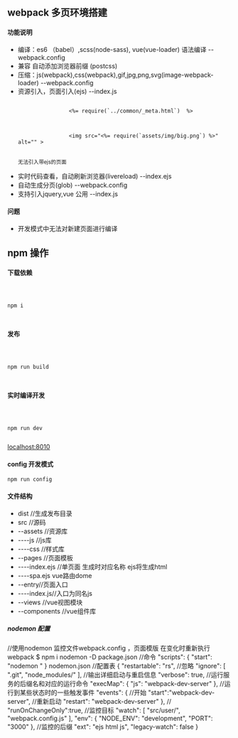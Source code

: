 <h2>
    webpack 多页环境搭建
</h2>
<h4>功能说明</h4>
<ul>
    </li>
    <li>
        编译：es6 （babel）,scss(node-sass), vue(vue-loader) 语法编译 --webpack.config
    </li>
    <li>
        兼容 自动添加浏览器前缀 (postcss)
    </li>
    <li>
        压缩：js(webpack),css(webpack),gif,jpg,png,svg(image-webpack-loader) --webpack.config
    </li>
    <li>
        资源引入，页面引入(ejs) --index.js
        <p>
            <code>
                <%= require(`../common/_meta.html`)  %>
            </code>
        </p>
        <P>
            <code>
                &lt;img src="<%= require(`assets/img/big.png`) %>" alt="" &gt;
            </code>
        </P>
        <P>
            <small>无法引入带ejs的页面</small>
        </P>
    </li>
    <li>
        实时代码查看，自动刷新浏览器(livereload) --index.ejs
    </li>
    <li>
        自动生成分页(glob) --webpack.config
    </li>
    <li>
        支持引入jquery,vue 公用 --index.js
    </li>
</ul>
<h4>问题</h4>
<ul>
    <li>开发模式中无法对新建页面进行编译</li>
</ul>

<h2>
    npm 操作
</h2>
<h4>下载依赖</h4>
<code>
    <pre>npm i</pre>
</code>

<h4>发布</h4>
<code>
    <pre>npm run build</pre>
</code>

<h4>实时编译开发</h4>
<code>
    <pre>npm run dev </pre>
</code>
<a href='http://127.0.0.1'>localhost:8010</a>

<h4>
    config 开发模式
</h4>
<code>npm run config</code>

<h4>文件结构</h4>
<ul>
    <li>dist //生成发布目录</li>
    <li>src //源码</li>
    <li>--assets //资源库</li>
    <li>----js //js库</li>
    <li>----css //样式库</li>
    <li>--pages //页面模板</li>
    <li>----index.ejs //单页面 生成时对应名称 ejs将生成html</li>
    <li>----spa.ejs vue路由dome</li>
    <li>--entry//页面入口</li>
    <li>----index.js//入口为同名js</li>
    <li>--views //vue视图模块</li>
    <li>--components //vue组件库</li>
</ul>

<h5>nodemon 配置</h5>
//使用nodemon 监控文件webpack.config ，页面模版 在变化时重新执行 webpack $ npm i nodemon -D package.json //命令 "scripts": { "start": "nodemon
" } nodemon.json //配置表 { "restartable": "rs", //忽略 "ignore": [ ".git", "node_modules/" ], //输出详细启动与重启信息 "verbose": true,
//运行服务的后缀名和对应的运行命令 "execMap": { "js": "webpack-dev-server" }, //运行到某些状态时的一些触发事件 "events": { //开始 "start":"webpack-dev-server",
//重新启动 "restart": "webpack-dev-server" }, // "runOnChangeOnly":true, //监控目标 "watch": [ "src/user/", "webpack.config.js" ],
"env": { "NODE_ENV": "development", "PORT": "3000" }, //监控的后缀 "ext": "ejs html js", "legacy-watch": false }